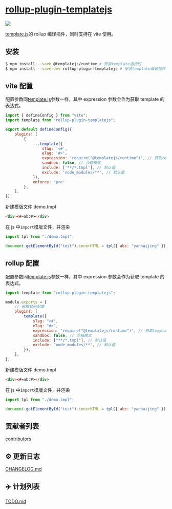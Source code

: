 # [rollup-plugin-templatejs](https://github.com/yanhaijing/template.js/blob/master/packages/rollup-plugin-templatejs)

[![](https://img.shields.io/badge/Powered%20by-jslib%20base-brightgreen.svg)](https://github.com/yanhaijing/jslib-base)

[template.js](https://github.com/yanhaijing/template.js)的 rollup 编译插件，同时支持在 vite 使用。

## 安装

```bash
$ npm install --save @templatejs/runtime # 安装template运行时
$ npm install --save-dev rollup-plugin-templatejs # 安装template编译插件
```

## vite 配置

配置参数同[template.js](https://github.com/yanhaijing/template.js/blob/master/doc/api.md#templateconfig)参数一样，其中 expression 参数会作为获取 template 的表达式。

```js
import { defineConfig } from "vite";
import template from "rollup-plugin-templatejs";

export default defineConfig({
    plugins: [
        {
            ...template({
                sTag: '<#',
                eTag: '#>',
                expression: 'require("@templatejs/runtime")', // 获取template的表达式，如 `window.template`
                sandbox: false, // 沙箱模式
                include: ['**/*.tmpl'], // 默认值
                exclude: 'node_modules/**', // 默认值
            }),
            enforce: 'pre'
        },
    ],
});
```

新建模版文件 demo.tmpl

```html
<div><#=abc#></div>
```

在 js 中`import`模版文件，并渲染

```js
import tpl from "./demo.tmpl";

document.getElementById("test").innerHTML = tpl({ abc: "yanhaijing" });
```

## rollup 配置

配置参数同[template.js](https://github.com/yanhaijing/template.js/blob/master/doc/api.md#templateconfig)参数一样，其中 expression 参数会作为获取 template 的表达式。

```js
import template from "rollup-plugin-templatejs";

module.exports = {
    // 省略其他配置
    plugins: [
        template({
            sTag: "<#",
            eTag: "#>",
            expression: 'require("@templatejs/runtime")', // 获取template的表达式，如 `window.template`
            sandbox: false, // 沙箱模式
            include: ["**/*.tmpl"], // 默认值
            exclude: "node_modules/**", // 默认值
        }),
    ],
};
```

新建模版文件 demo.tmpl

```html
<div><#=abc#></div>
```

在 js 中`import`模版文件，并渲染

```js
import tpl from "./demo.tmpl";

document.getElementById("test").innerHTML = tpl({ abc: "yanhaijing" });
```

## 贡献者列表

[contributors](https://github.com/yanhaijing/template.js/graphs/contributors)

## :gear: 更新日志

[CHANGELOG.md](https://github.com/yanhaijing/template.js/blob/master/CHANGELOG.md)

## :airplane: 计划列表

[TODO.md](https://github.com/yanhaijing/template.js/blob/master/TODO.md)
